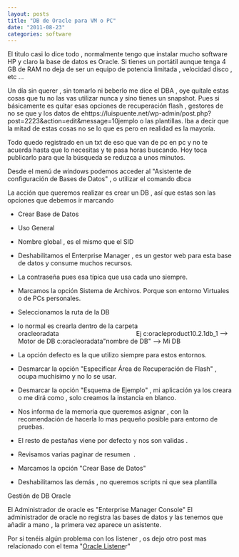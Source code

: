 ```yaml
---
layout: posts
title: "DB de Oracle para VM o PC"
date: "2011-08-23"
categories: software
---
```


El titulo casi lo dice todo , normalmente tengo que instalar mucho software HP y claro la base de datos es Oracle. Si tienes un portátil aunque tenga 4 GB de RAM no deja de ser un equipo de potencia limitada , velocidad disco , etc ...

Un día sin querer , sin tomarlo ni beberlo me dice el DBA , oye quítale estas cosas que tu no las vas utilizar nunca y sino tienes un snapshot. Pues si básicamente es quitar esas opciones de recuperación flash , gestores de no se que y los datos de ehttps://luispuente.net/wp-admin/post.php?post=2223&action=edit&message=10jemplo o las plantillas. Iba a decir que la mitad de estas cosas no se lo que es pero en realidad es la mayoría.

Todo quedo registrado en un txt de eso que van de pc en pc y no te acuerda hasta que lo necesitas y te pasa horas buscando. Hoy toca publicarlo para que la búsqueda se reduzca a unos minutos.

Desde el menú de windows podemos acceder al "Asistente de configuración de Bases de Datos" , o utilizar el comando dbca

La acción que queremos realizar es crear un DB , así que estas son las opciones que debemos ir marcando

- Crear Base de Datos
- Uso General
- Nombre global , es el mismo que el SID
- Deshabilitamos el Enterprise Manager , es un gestor web para esta base de datos y consume muchos recursos.
- La contraseña pues esa típica que usa cada uno siempre.
- Marcamos la opción Sistema de Archivos. Porque son entorno Virtuales o de PCs personales.
- Seleccionamos la ruta de la DB

- lo normal es crearla dentro de la carpeta oracleoradata                                            Ej c:oracleproduct10.2.1db\_1 --> Motor de DB c:oracleoradata"nombre de DB" --> Mi DB
- La opción defecto es la que utilizo siempre para estos entornos.
- Desmarcar la opción "Especificar Área de Recuperación de Flash" , ocupa muchísimo y no lo se usar.
- Desmarcar la opción "Esquema de Ejemplo" , mi aplicación ya los creara o me dirá como , solo creamos la instancia en blanco.
- Nos informa de la memoria que queremos asignar , con la recomendación de hacerla lo mas pequeño posible para entorno de pruebas.
- El resto de pestañas viene por defecto y nos son validas .
- Revisamos varias paginar de resumen  .
- Marcamos la opción "Crear Base de Datos"
- Deshabilitamos las demás , no queremos scripts ni que sea plantilla

Gestión de DB Oracle

El Administrador de oracle es "Enterprise Manager Console" El administrador de oracle no registra las bases de datos y las tenemos que añadir a mano , la primera vez aparece un asistente.

Por si tenéis algún problema con los listener , os dejo otro post mas relacionado con el tema "[Oracle Listene](https://luispuente.net/2009/05/oracle-listener/ "Oracle Listener")r"

